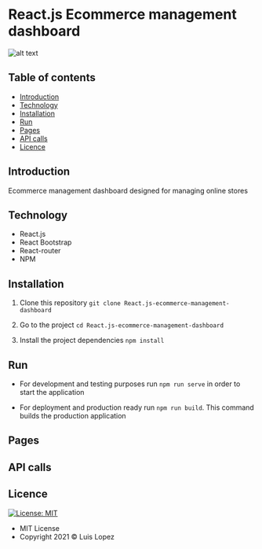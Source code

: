 # React.js Ecommerce management dashboard

![alt text](https://www.romeropineda.com/wp-content/uploads/2020/11/store-with-credit-card-gift-boxes-buyers-illustration_1262-18980.jpg)

## Table of contents

* [Introduction](#introduction)
* [Technology](#technology)
* [Installation](#installation)
* [Run](#run)
* [Pages](#endpoints)
* [API calls](#api-calls)
* [Licence](#licence)


## Introduction

Ecommerce management dashboard designed for managing online stores

## Technology

* React.js
* React Bootstrap
* React-router
* NPM

## Installation


1. Clone this repository `git clone React.js-ecommerce-management-dashboard`

2. Go to the project `cd React.js-ecommerce-management-dashboard`

3. Install the project dependencies `npm install`


## Run

* For development and testing purposes run `npm run serve` in order to start the application

* For deployment and production ready run `npm run build`. This command builds the production application

## Pages

## API calls

## Licence
 [![License: MIT](https://img.shields.io/badge/License-MIT-yellow.svg)](https://opensource.org/licenses/MIT)

* MIT License
* Copyright 2021 © Luis Lopez
